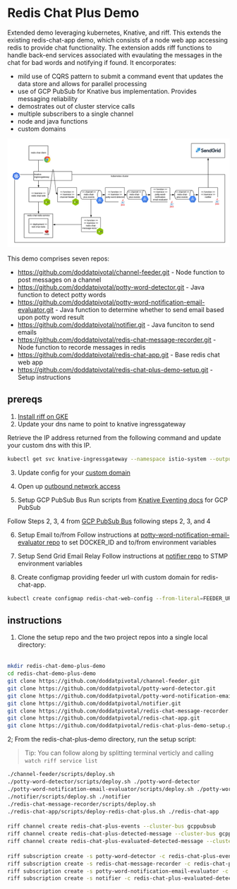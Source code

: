 # Redis Chat Plus Demo

Extended demo leveraging kubernetes, Knative, and riff.  This extends the existing redis-chat-app demo, which consists of a node web app accessing redis to provide chat functionality.  The extension adds riff functions to handle back-end services associated with evaulating the messages in the chat for bad words and notifying if found.  It encorporates:

* mild use of CQRS pattern to submit a command event that updates the data store and allows for parallel processing
* use of GCP PubSub for Knative bus implementation.  Provides messaging reliability
* demostrates out of cluster stervice calls
* multiple subscribers to a single channel
* node and java functions
* custom domains

![Redis Chat Plus](redis-chat-plus.png)

This demo comprises seven repos:
*  https://github.com/doddatpivotal/channel-feeder.git - Node function to post messages on a channel
*  https://github.com/doddatpivotal/potty-word-detector.git - Java function to detect potty words
*  https://github.com/doddatpivotal/potty-word-notification-email-evaluator.git - Java function to determine whether to send email based upon potty word result
*  https://github.com/doddatpivotal/notifier.git - Java funciton to send emails
*  https://github.com/doddatpivotal/redis-chat-message-recorder.git - Node function to recorde messages in redis
*  https://github.com/doddatpivotal/redis-chat-app.git - Base redis chat web app
*  https://github.com/doddatpivotal/redis-chat-plus-demo-setup.git - Setup instructions

## prereqs

1. [Install riff on GKE](https://projectriff.io/docs/getting-started/gke/)
2. Update your dns name to point to knative ingressgateway

Retrieve the IP address returned from the following command and update your custom dns with this IP.
```bash
kubectl get svc knative-ingressgateway --namespace istio-system --output 'jsonpath={.status.loadBalancer.ingress[0].ip}'
```

3. Update config for your [custom domain](https://github.com/knative/docs/blob/master/serving/using-a-custom-domain.md)

4. Open up [outbound network access](https://github.com/knative/docs/blob/master/serving/outbound-network-access.md)

5. Setup GCP PubSub Bus
Run scripts from [Knative Eventing docs](https://github.com/knative/docs/tree/master/eventing) for GCP PubSub

Follow Steps 2, 3, 4 from [GCP PubSub Bus](https://github.com/knative/eventing/blob/master/config/buses/gcppubsub/README.md) following steps 2, 3, and 4

6. Setup Email to/from
Follow instructions at [potty-word-notification-email-evaluator repo](https://github.com/doddatpivotal/potty-word-notification-email-evaluator/blob/master/README.md) to set DOCKER_ID and to/from environment variables

7. Setup Send Grid Email Relay
Follow instructions at [notifier repo](https://github.com/doddatpivotal/notifier/blob/master/README.md) to  STMP environment variables

8. Create configmap providing feeder url with custom domain for redis-chat-app.
```bash
kubectl create configmap redis-chat-web-config --from-literal=FEEDER_URL="http://channel-feeder.default.<CUSTOM_DOMAIN>.com"
```


## instructions

1. Clone the setup repo and the two project repos into a single local directory:

```bash

mkdir redis-chat-demo-plus-demo
cd redis-chat-demo-plus-demo
git clone https://github.com/doddatpivotal/channel-feeder.git
git clone https://github.com/doddatpivotal/potty-word-detector.git
git clone https://github.com/doddatpivotal/potty-word-notification-email-evaluator.git
git clone https://github.com/doddatpivotal/notifier.git
git clone https://github.com/doddatpivotal/redis-chat-message-recorder.git
git clone https://github.com/doddatpivotal/redis-chat-app.git
git clone https://github.com/doddatpivotal/redis-chat-plus-demo-setup.git
```

2; From the redis-chat-plus-demo directory, run the setup script:

>Tip: You can follow along by splitting terminal verticly and calling `watch riff service list`

```bash
./channel-feeder/scripts/deploy.sh
./potty-word-detector/scripts/deploy.sh ./potty-word-detector
./potty-word-notification-email-evaluator/scripts/deploy.sh ./potty-word-notification-email-evaluator
./notifier/scripts/deploy.sh ./notifier
./redis-chat-message-recorder/scripts/deploy.sh
./redis-chat-app/scripts/deploy-redis-chat-plus.sh ./redis-chat-app

riff channel create redis-chat-plus-events --cluster-bus gcppubsub
riff channel create redis-chat-plus-detected-message --cluster-bus gcppubsub
riff channel create redis-chat-plus-evaluated-detected-message --cluster-bus gcppubsub

riff subscription create -s potty-word-detector -c redis-chat-plus-events -r redis-chat-plus-detected-message
riff subscription create -s redis-chat-message-recorder -c redis-chat-plus-events
riff subscription create -s potty-word-notification-email-evaluator -c redis-chat-plus-detected-message -r redis-chat-plus-evaluated-detected-message
riff subscription create -s notifier -c redis-chat-plus-evaluated-detected-message
```